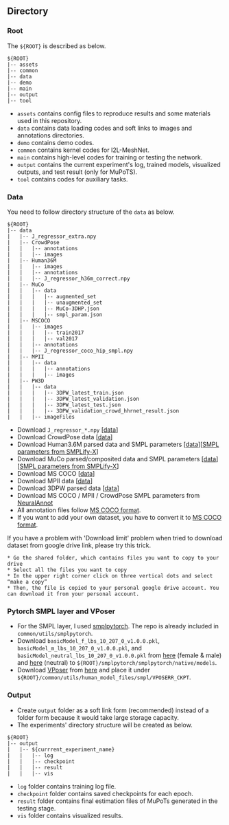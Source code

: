 ## Directory  
### Root  
The `${ROOT}` is described as below.  
```  
${ROOT}  
|-- assets
|-- common  
|-- data  
|-- demo
|-- main  
|-- output  
|-- tool
```  
* `assets` contains config files to reproduce results and some materials used in this repository.
* `data` contains data loading codes and soft links to images and annotations directories.  
* `demo` contains demo codes.
* `common` contains kernel codes for I2L-MeshNet.  
* `main` contains high-level codes for training or testing the network.  
* `output` contains the current experiment's log, trained models, visualized outputs, and test result (only for MuPoTS).
* `tool` contains codes for auxiliary tasks.
  
### Data  
You need to follow directory structure of the `data` as below.  
```  
${ROOT}  
|-- data 
|   |-- J_regressor_extra.npy 
|   |-- CrowdPose
|   |   |-- annotations
|   |   |-- images
|   |-- Human36M  
|   |   |-- images  
|   |   |-- annotations   
|   |   |-- J_regressor_h36m_correct.npy
|   |-- MuCo  
|   |   |-- data  
|   |   |   |-- augmented_set  
|   |   |   |-- unaugmented_set  
|   |   |   |-- MuCo-3DHP.json
|   |   |   |-- smpl_param.json
|   |-- MSCOCO  
|   |   |-- images  
|   |   |   |-- train2017  
|   |   |   |-- val2017  
|   |   |-- annotations  
|   |   |-- J_regressor_coco_hip_smpl.npy
|   |-- MPII
|   |   |-- data  
|   |   |   |-- annotations
|   |   |   |-- images
|   |-- PW3D
|   |   |-- data
|   |   |   |-- 3DPW_latest_train.json
|   |   |   |-- 3DPW_latest_validation.json
|   |   |   |-- 3DPW_latest_test.json
|   |   |   |-- 3DPW_validation_crowd_hhrnet_result.json
|   |   |-- imageFiles
```  
* Download `J_regressor_*.npy` [[data](https://drive.google.com/drive/folders/187Azod6z13-dS7W5wHerCTgniHYet-yh?usp=sharing)]
* Download CrowdPose data [[data](https://drive.google.com/drive/folders/1qV5Cx5DJLhJVXlfB0vmQrB3ndJXsTZVM?usp=sharing)]
* Download Human3.6M parsed data and SMPL parameters [[data](https://drive.google.com/drive/folders/1kgVH-GugrLoc9XyvP6nRoaFpw3TmM5xK?usp=sharing)][[SMPL parameters from SMPLify-X](https://drive.google.com/drive/folders/1s-yywb4zF_OOLMmw1rsYh_VZFilgSrrD?usp=sharing)]
* Download MuCo parsed/composited data and SMPL parameters [[data](https://drive.google.com/drive/folders/1yL2ey3aWHJnh8f_nhWP--IyC9krAPsQN?usp=sharing)][[SMPL parameters from SMPLify-X](https://drive.google.com/drive/folders/1_JrrbHZICDTe1lqi8S6D_Y1ObmrerAoU?usp=sharing)] 
* Download MS COCO [[data](https://cocodataset.org/#download)] 
* Download MPII data [[data](https://drive.google.com/drive/folders/1zQZpfNu0s19tA7Z1SmulP1cDaVfNDDd3?usp=sharing)]
* Download 3DPW parsed data [[data](https://drive.google.com/drive/folders/1pT0Ix3FxieEQf0HhEbMN1o-DWRzw2Ugh?usp=sharing)]
* Download MS COCO / MPII / CrowdPose SMPL parameters from [NeuralAnnot](https://github.com/mks0601/NeuralAnnot_RELEASE)
* All annotation files follow [MS COCO format](http://cocodataset.org/#format-data).  
* If you want to add your own dataset, you have to convert it to [MS COCO format](http://cocodataset.org/#format-data).  
  
If you have a problem with 'Download limit' problem when tried to download dataset from google drive link, please try this trick.  
```  
* Go the shared folder, which contains files you want to copy to your drive  
* Select all the files you want to copy  
* In the upper right corner click on three vertical dots and select “make a copy”  
* Then, the file is copied to your personal google drive account. You can download it from your personal account.  
```  


### Pytorch SMPL layer and VPoser
* For the SMPL layer, I used [smplpytorch](https://github.com/gulvarol/smplpytorch). The repo is already included in `common/utils/smplpytorch`.
* Download `basicModel_f_lbs_10_207_0_v1.0.0.pkl`, `basicModel_m_lbs_10_207_0_v1.0.0.pkl`, and `basicModel_neutral_lbs_10_207_0_v1.0.0.pkl` from [here](https://smpl.is.tue.mpg.de/download.php) (female & male) and [here](http://smplify.is.tue.mpg.de/) (neutral) to `${ROOT}/smplpytorch/smplpytorch/native/models`.
* Download [VPoser](https://github.com/nghorbani/human_body_prior) from [here](https://drive.google.com/drive/folders/1KNw99d4-_6DqYXfBp2S3_4OMQ_nMW0uQ?usp=sharing) and place it under `${ROOT}/common/utils/human_model_files/smpl/VPOSERR_CKPT`.

### Output  
* Create `output` folder as a soft link form (recommended) instead of a folder form because it would take large storage capacity.  
* The experiments' directory structure will be created as below.
```  
${ROOT}  
|-- output  
|   |-- ${currrent_experiment_name} 
|   |   |-- log  
|   |   |-- checkpoint 
|   |   |-- result  
|   |   |-- vis  
```  
* `log` folder contains training log file.  
* `checkpoint` folder contains saved checkpoints for each epoch.  
* `result` folder contains final estimation files of MuPoTs generated in the testing stage.  
* `vis` folder contains visualized results.  